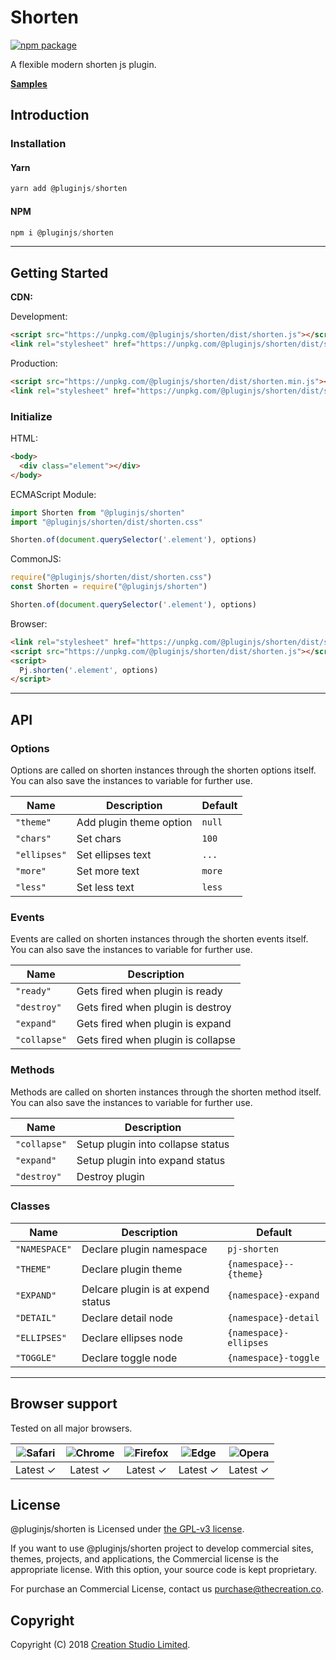 # Shorten

[![npm package](https://img.shields.io/npm/v/@pluginjs/shorten.svg)](https://www.npmjs.com/package/@pluginjs/shorten)

A flexible modern shorten js plugin.

**[Samples](https://codesandbox.io/s/github/pluginjs/plugin.js/tree/master/modules/shorten/samples)**

## Introduction

### Installation

#### Yarn

```javascript
yarn add @pluginjs/shorten
```

#### NPM

```javascript
npm i @pluginjs/shorten
```

---

## Getting Started

**CDN:**

Development:

```html
<script src="https://unpkg.com/@pluginjs/shorten/dist/shorten.js"></script>
<link rel="stylesheet" href="https://unpkg.com/@pluginjs/shorten/dist/shorten.css">
```

Production:

```html
<script src="https://unpkg.com/@pluginjs/shorten/dist/shorten.min.js"></script>
<link rel="stylesheet" href="https://unpkg.com/@pluginjs/shorten/dist/shorten.min.css">
```

### Initialize

HTML:

```html
<body>
  <div class="element"></div>
</body>
```

ECMAScript Module:

```javascript
import Shorten from "@pluginjs/shorten"
import "@pluginjs/shorten/dist/shorten.css"

Shorten.of(document.querySelector('.element'), options)
```

CommonJS:

```javascript
require("@pluginjs/shorten/dist/shorten.css")
const Shorten = require("@pluginjs/shorten")

Shorten.of(document.querySelector('.element'), options)
```

Browser:

```html
<link rel="stylesheet" href="https://unpkg.com/@pluginjs/shorten/dist/shorten.css">
<script src="https://unpkg.com/@pluginjs/shorten/dist/shorten.js"></script>
<script>
  Pj.shorten('.element', options)
</script>
```

---

## API

### Options

Options are called on shorten instances through the shorten options itself.
You can also save the instances to variable for further use.

Name | Description | Default
-----|--------------|-----
`"theme"` | Add plugin theme option | `null`
`"chars"` | Set chars | `100`
`"ellipses"` | Set ellipses text | `...`
`"more"` | Set more text | `more`
`"less"` | Set less text | `less`

### Events

Events are called on shorten instances through the shorten events itself.
You can also save the instances to variable for further use.

Name | Description
-----|-----
`"ready"` | Gets fired when plugin is ready
`"destroy"` | Gets fired when plugin is destroy
`"expand"` | Gets fired when plugin is expand
`"collapse"` | Gets fired when plugin is collapse

### Methods

Methods are called on shorten instances through the shorten method itself.
You can also save the instances to variable for further use.

Name | Description
-----|-----
`"collapse"` | Setup plugin into collapse status
`"expand"` | Setup plugin into expand status
`"destroy"` | Destroy plugin

### Classes

Name | Description | Default
-----|------|------
`"NAMESPACE"` | Declare plugin namespace | `pj-shorten`
`"THEME"` | Declare plugin theme | `{namespace}--{theme}`
`"EXPAND"` | Delcare plugin is at expend status | `{namespace}-expand`
`"DETAIL"` | Declare detail node | `{namespace}-detail`
`"ELLIPSES"` | Declare ellipses node | `{namespace}-ellipses`
`"TOGGLE"` | Declare toggle node | `{namespace}-toggle`
---

## Browser support

Tested on all major browsers.

| <img src="https://raw.githubusercontent.com/alrra/browser-logos/master/src/safari/safari_32x32.png" alt="Safari"> | <img src="https://raw.githubusercontent.com/alrra/browser-logos/master/src/chrome/chrome_32x32.png" alt="Chrome"> | <img src="https://raw.githubusercontent.com/alrra/browser-logos/master/src/firefox/firefox_32x32.png" alt="Firefox"> | <img src="https://raw.githubusercontent.com/alrra/browser-logos/master/src/edge/edge_32x32.png" alt="Edge"> | <img src="https://raw.githubusercontent.com/alrra/browser-logos/master/src/opera/opera_32x32.png" alt="Opera"> |
|:--:|:--:|:--:|:--:|:--:|
| Latest ✓ | Latest ✓ | Latest ✓ | Latest ✓ | Latest ✓ |

## License

@pluginjs/shorten is Licensed under [the GPL-v3 license](LICENSE).

If you want to use @pluginjs/shorten project to develop commercial sites, themes, projects, and applications, the Commercial license is the appropriate license. With this option, your source code is kept proprietary.

For purchase an Commercial License, contact us purchase@thecreation.co.

## Copyright

Copyright (C) 2018 [Creation Studio Limited](creationstudio.com).